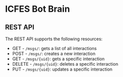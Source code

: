 # ICFES Bot Brain

## REST API

The REST API supports the following resources:
- GET - `/msgs/`: gets a list of all interactions
- POST - `/msgs/`: creates a new interaction
- GET - `/msgs/{uid}`: gets a specific interaction
- DELETE - `/msgs/{uid}`: deletes a specific interaction 
- PUT - `/msgs/{uid}`: updates a specific interaction